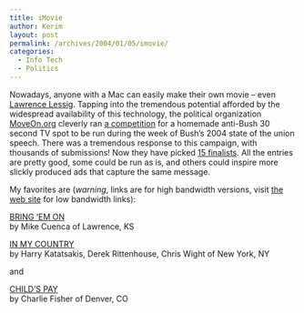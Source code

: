 ```yaml
---
title: iMovie
author: Kerim
layout: post
permalink: /archives/2004/01/05/imovie/
categories:
  - Info Tech
  - Politics
---
```

Nowadays, anyone with a Mac can easily make their own movie &#8211; even <a href="http://www.lessig.org/blog/archives/001654.shtml" onclick="_gaq.push(['_trackEvent', 'outbound-article', 'http://www.lessig.org/blog/archives/001654.shtml', 'Lawrence Lessig']);" >Lawrence Lessig</a>. Tapping into the tremendous potential afforded by the widespread availability of this technology, the political organization <a href="http://moveon.org/" onclick="_gaq.push(['_trackEvent', 'outbound-article', 'http://moveon.org/', 'MoveOn.org']);" >MoveOn.org</a> cleverly ran <a href="http://www.bushin30seconds.org/" onclick="_gaq.push(['_trackEvent', 'outbound-article', 'http://www.bushin30seconds.org/', 'a competition']);" >a competition</a> for a homemade anti-Bush 30 second TV spot to be run during the week of Bush&#8217;s 2004 state of the union speech. There was a tremendous response to this campaign, with thousands of submissions! Now they have picked <a href="http://www.bushin30seconds.org/" onclick="_gaq.push(['_trackEvent', 'outbound-article', 'http://www.bushin30seconds.org/', '15 finalists']);" >15 finalists</a>. All the entries are pretty good, some could be run as is, and others could inspire more slickly produced ads that capture the same message.

My favorites are (*warning*, links are for high bandwidth versions, visit <a href="http://www.bushin30seconds.org/" onclick="_gaq.push(['_trackEvent', 'outbound-article', 'http://www.bushin30seconds.org/', 'the web site']);" >the web site</a> for low bandwidth links):

<a href="http://www.bushin30seconds.org/view/05_large.shtml" onclick="_gaq.push(['_trackEvent', 'outbound-article', 'http://www.bushin30seconds.org/view/05_large.shtml', 'BRING &#8216;EM ON']);" >BRING &#8216;EM ON</a>  
by Mike Cuenca of Lawrence, KS

<a href="http://www.bushin30seconds.org/view/03_large.shtml" onclick="_gaq.push(['_trackEvent', 'outbound-article', 'http://www.bushin30seconds.org/view/03_large.shtml', 'IN MY COUNTRY']);" >IN MY COUNTRY</a>  
by Harry Katatsakis, Derek Rittenhouse, Chris Wight of New York, NY

and

<a href="http://www.bushin30seconds.org/view/01_large.shtml" onclick="_gaq.push(['_trackEvent', 'outbound-article', 'http://www.bushin30seconds.org/view/01_large.shtml', 'CHILD&#8217;S PAY']);" >CHILD&#8217;S PAY</a>  
by Charlie Fisher of Denver, CO

